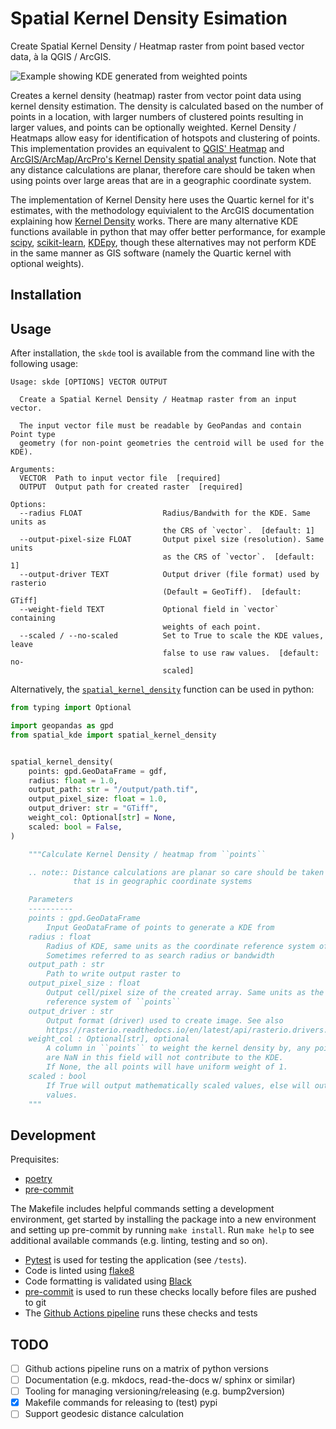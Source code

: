 # Spatial Kernel Density Esimation
Create Spatial Kernel Density / Heatmap raster from point based vector data, à la QGIS / ArcGIS.

![Example showing KDE generated from weighted points](example.png)

Creates a kernel density (heatmap) raster from vector point data using kernel density estimation. The density is calculated based on the number of points in a location, with larger numbers of clustered points resulting in larger values, and points can be optionally weighted. Kernel Density / Heatmaps allow easy for identification of hotspots and clustering of points. This implementation provides an equivalent to [QGIS' Heatmap](https://docs.qgis.org/3.16/en/docs/user_manual/processing_algs/qgis/interpolation.html#heatmap-kernel-density-estimation) and [ArcGIS/ArcMap/ArcPro's Kernel Density spatial analyst](https://pro.arcgis.com/en/pro-app/latest/tool-reference/spatial-analyst/kernel-density.htm) function. Note that any distance calculations are planar, therefore care should be taken when using points over large areas that are in a geographic coordinate system.

The implementation of Kernel Density here uses the Quartic kernel for it's estimates, with the methodology equivialent to the ArcGIS documentation explaining how [Kernel Density](https://pro.arcgis.com/en/pro-app/latest/tool-reference/spatial-analyst/how-kernel-density-works.htm) works. There are many alternative KDE functions available in python that may offer better performance, for example [scipy](https://docs.scipy.org/doc/scipy/reference/stats.html#univariate-and-multivariate-kernel-density-estimation), [scikit-learn](https://scikit-learn.org/stable/modules/generated/sklearn.neighbors.KernelDensity.html), [KDEpy](https://kdepy.readthedocs.io/en/latest/index.html), though these alternatives may not perform KDE in the same manner as GIS software (namely the Quartic kernel with optional weights).

## Installation

## Usage

After installation, the `skde` tool is available from the command line with the following usage:

```shell
Usage: skde [OPTIONS] VECTOR OUTPUT

  Create a Spatial Kernel Density / Heatmap raster from an input vector.

  The input vector file must be readable by GeoPandas and contain Point type
  geometry (for non-point geometries the centroid will be used for the KDE).

Arguments:
  VECTOR  Path to input vector file  [required]
  OUTPUT  Output path for created raster  [required]

Options:
  --radius FLOAT                  Radius/Bandwith for the KDE. Same units as
                                  the CRS of `vector`.  [default: 1]
  --output-pixel-size FLOAT       Output pixel size (resolution). Same units
                                  as the CRS of `vector`.  [default: 1]
  --output-driver TEXT            Output driver (file format) used by rasterio
                                  (Default = GeoTiff).  [default: GTiff]
  --weight-field TEXT             Optional field in `vector` containing
                                  weights of each point.
  --scaled / --no-scaled          Set to True to scale the KDE values, leave
                                  false to use raw values.  [default: no-
                                  scaled]
```

Alternatively, the [`spatial_kernel_density`](spatial_kde/kde.py) function can be used in python:

```python
from typing import Optional

import geopandas as gpd
from spatial_kde import spatial_kernel_density


spatial_kernel_density(
    points: gpd.GeoDataFrame = gdf,
    radius: float = 1.0,
    output_path: str = "/output/path.tif",
    output_pixel_size: float = 1.0,
    output_driver: str = "GTiff",
    weight_col: Optional[str] = None,
    scaled: bool = False,
)

    """Calculate Kernel Density / heatmap from ``points``

    .. note:: Distance calculations are planar so care should be taken with data
              that is in geographic coordinate systems

    Parameters
    ----------
    points : gpd.GeoDataFrame
        Input GeoDataFrame of points to generate a KDE from
    radius : float
        Radius of KDE, same units as the coordinate reference system of ``points``
        Sometimes referred to as search radius or bandwidth
    output_path : str
        Path to write output raster to
    output_pixel_size : float
        Output cell/pixel size of the created array. Same units as the coordinate
        reference system of ``points``
    output_driver : str
        Output format (driver) used to create image. See also
        https://rasterio.readthedocs.io/en/latest/api/rasterio.drivers.html
    weight_col : Optional[str], optional
        A column in ``points`` to weight the kernel density by, any points that
        are NaN in this field will not contribute to the KDE.
        If None, the all points will have uniform weight of 1.
    scaled : bool
        If True will output mathematically scaled values, else will output raw
        values.
    """
```

## Development

Prequisites:

* [poetry](https://python-poetry.org/)
* [pre-commit](https://pre-commit.com/)

The Makefile includes helpful commands setting a development environment, get started by installing the package into a new environment and setting up pre-commit by running `make install`. Run `make help` to see additional available commands (e.g. linting, testing and so on).

* [Pytest](https://docs.pytest.org/en/6.2.x/) is used for testing the application (see `/tests`).
* Code is linted using [flake8](https://flake8.pycqa.org/en/latest/)
* Code formatting is validated using [Black](https://github.com/psf/black)
* [pre-commit](https://pre-commit.com/) is used to run these checks locally before files are pushed to git
* The [Github Actions pipeline](.github/workflows/pipeline.yml) runs these checks and tests

## TODO

- [ ] Github actions pipeline runs on a matrix of python versions
- [ ] Documentation (e.g. mkdocs, read-the-docs w/ sphinx or similar)
- [ ] Tooling for managing versioning/releasing (e.g. bump2version)
- [x] Makefile commands for releasing to (test) pypi
- [ ] Support geodesic distance calculation